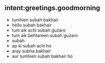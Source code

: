 ## intent:greetings.goodmorning
- tumhien subah bakhair
- hello subah bakhair
- tum aik achi subah guzaro
- tum aik behtareen subah guzaro
- subah 
- ap ki subah achi ho
- aray subha bakhair
- aur tumhien subah bakhair ho
